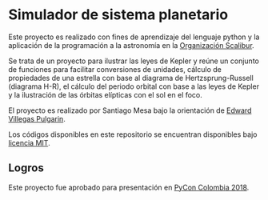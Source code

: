 # Simulador de sistema planetario

Este proyecto es realizado con fines de aprendizaje del lenguaje python y la
aplicación de la programación a la astronomía en la
[Organización Scalibur](http://scaliburco.github.io/).  

Se trata de un proyecto para ilustrar las leyes de Kepler y reúne un conjunto de
funciones para facilitar conversiones de unidades, cálculo de propiedades de una
estrella con base al diagrama de Hertzsprung-Russell (diagrama H-R), el cálculo
del periodo orbital con base a las leyes de Kepler y la ilustración de las
órbitas elípticas con el sol en el foco.  

El proyecto es realizado por Santiago Mesa bajo la orientación de [Edward
Villegas Pulgarin](https://github.com/cosmoscalibur).  

Los códigos disponibles en este repositorio se encuentran disponibles bajo
[licencia MIT](LICENSE).  

## Logros

Este proyecto fue aprobado para presentación en
[PyCon Colombia 2018](https://www.pycon.co/talks/solar-system-simulator/).

